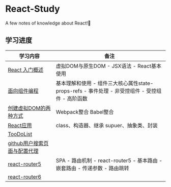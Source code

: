 # React-Study
A few notes of knowledge about React!🥳

## 学习进度

学习内容  | 备注
-----  | ---
[React 入门概述](https://github.com/Trumen1219/React-Study/tree/1-Introduction-to-React/README.md) |	虚拟DOM与原生DOM - JSX语法 - React基本使用	
[面向组件编程](https://github.com/Trumen1219/React-Study/tree/2-Component-oriented-programming/README.md)	| 基本理解和使用 - 组件三大核心属性state-props-refs - 事件处理 - 非受控组件 - 受控组件 - 高阶函数
[创建虚拟DOM的两种方式](https://github.com/Trumen1219/React-Study/tree/3-Virtual-DOM/README.md) | Webpack整合 Babel整合
[React应用](https://github.com/Trumen1219/React-Study/tree/4-React-apply/README.md) | class、构造器、继承 supuer、抽象类、封装
[TooDoList](https://github.com/Trumen1219/React-Study/tree/5-ToDoList/README.md)	| 
[github用户搜索页面与配置代理](https://github.com/Trumen1219/React-Study/tree/6-github-proxy/README.md)	| 
[react-router5](https://github.com/Trumen1219/React-Study/tree/7-router/README.md) | SPA - 路由机制 - react-router5 - 基本路由 - 嵌套路由 - 传递参数 - 路由跳转
[react-router6](https://github.com/Trumen1219/React-Study/tree/7-router/README.md) |      
